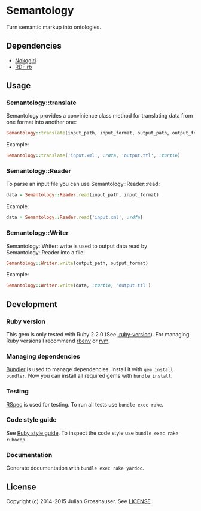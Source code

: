 # Semantology
Turn semantic markup into ontologies.

## Dependencies
* [Nokogiri](http://nokogiri.org)
* [RDF.rb](https://github.com/ruby-rdf/rdf)

## Usage

### Semantology::translate

Semantology provides a convinience class method for translating data from one format into another one:
```ruby
Semantology::translate(input_path, input_format, output_path, output_format)
```

Example:
```ruby
Semantology::translate('input.xml', :rdfa, 'output.ttl', :turtle)
```

### Semantology::Reader

To parse an input file you can use Semantology::Reader::read:

```ruby
data = Semantology::Reader.read(input_path, input_format)
```

Example:

```ruby
data = Semantology::Reader.read('input.xml', :rdfa)
```

### Semantology::Writer

Semantology::Writer::write is used to output data read by Semantology::Reader into a file:

```ruby
Semantology::Writer.write(output_path, output_format)
```

Example:

```ruby
Semantology::Writer.write(data, :turtle, 'output.ttl')
```

## Development
### Ruby version
This gem is only tested with Ruby 2.2.0 (See [.ruby-version](.ruby-version)).
For managing Ruby versions I recommend [rbenv](https://github.com/sstephenson/rbenv) or [rvm](https://rvm.io).

### Managing dependencies
[Bundler](http://bundler.io) is used to manage dependencies. Install it with `gem install bundler`.
Now you can install all required gems with `bundle install`.

### Testing
[RSpec](http://rspec.info) is used for testing.
To run all tests use `bundle exec rake`.

### Code style guide
See [Ruby style guide](https://github.com/bbatsov/ruby-style-guide).
To inspect the code style use `bundle exec rake rubocop`.

### Documentation
Generate documentation with `bundle exec rake yardoc`.

## License
Copyright (c) 2014-2015 Julian Grosshauser. See [LICENSE](LICENSE).
